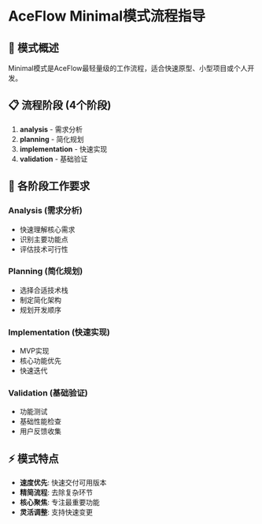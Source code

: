 # AceFlow Minimal模式流程指导

## 🎯 模式概述

Minimal模式是AceFlow最轻量级的工作流程，适合快速原型、小型项目或个人开发。

## 📋 流程阶段 (4个阶段)

1. **analysis** - 需求分析
2. **planning** - 简化规划  
3. **implementation** - 快速实现
4. **validation** - 基础验证

## 🚀 各阶段工作要求

### Analysis (需求分析)
- 快速理解核心需求
- 识别主要功能点
- 评估技术可行性

### Planning (简化规划)
- 选择合适技术栈
- 制定简化架构
- 规划开发顺序

### Implementation (快速实现)
- MVP实现
- 核心功能优先
- 快速迭代

### Validation (基础验证)
- 功能测试
- 基础性能检查
- 用户反馈收集

## ⚡ 模式特点

- **速度优先**: 快速交付可用版本
- **精简流程**: 去除复杂环节
- **核心聚焦**: 专注最重要功能
- **灵活调整**: 支持快速变更
